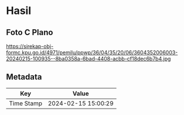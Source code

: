 # Hasil

## Foto C Plano

https://sirekap-obj-formc.kpu.go.id/4971/pemilu/ppwp/36/04/35/20/06/3604352006003-20240215-100935--8ba0358a-6bad-4408-acbb-cf18dec6b7b4.jpg


## Metadata

| Key        | Value               |
| ---------- | ------------------- |
| Time Stamp | 2024-02-15 15:00:29 |



